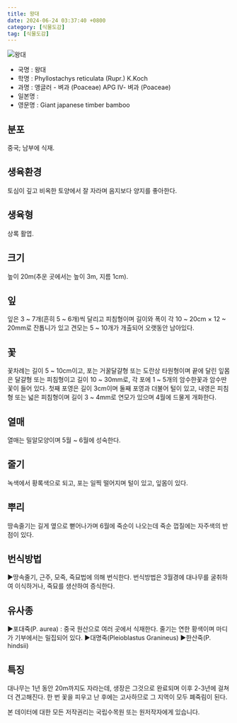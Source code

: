 ```yaml
---
title: 왕대
date: 2024-06-24 03:37:40 +0800
category: [식물도감]
tag: [식물도감]
---
```




![왕대](/fileUpload/plants/basic/Gramineae/Phyllostachys/22599/1_th2.JPG)
- 국명 : 왕대
- 학명 : Phyllostachys reticulata (Rupr.) K.Koch
- 과명 : 앵글러 - 벼과 (Poaceae) APG Ⅳ- 벼과 (Poaceae)
- 일본명 : 
- 영문명 : Giant japanese timber bamboo


## 분포
중국; 남부에 식재.
## 생육환경
토심이 깊고 비옥한 토양에서 잘 자라며 음지보다 양지를 좋아한다.
## 생육형
상록 활엽. 
## 크기
높이 20m(추운 곳에서는 높이 3m, 지름 1cm).
## 잎
잎은 3 ~ 7개(흔히 5 ~ 6개)씩 달리고 피침형이며 길이와 폭이 각 10 ~ 20cm × 12 ~ 20mm로 잔톱니가 있고 견모는 5 ~ 10개가 개출되어 오랫동안 남아있다.
## 꽃
꽃차례는 길이 5 ~ 10cm이고, 포는 거꿀달걀형 또는 도란상 타원형이며 끝에 달린 잎몸은 달걀형 또는 피침형이고 길이 10 ~ 30mm로, 각 포에 1 ~ 5개의 암수한꽃과 암수딴꽃이 들어 있다.  첫째 포영은 길이 3cm이며 둘째 포영과 더불어 털이 있고, 내영은 피침형 또는 넓은 피침형이며 길이 3 ~ 4mm로 연모가 있으며 4월에 드물게 개화한다.
## 열매
열매는 밀알모양이며 5월 ~ 6월에 성숙한다.
## 줄기
녹색에서 황록색으로 되고, 포는 일찍 떨어지며 털이 있고, 잎몸이 있다.
## 뿌리
땅속줄기는 길게 옆으로 뻗어나가며 6월에 죽순이 나오는데 죽순 껍질에는 자주색의 반점이 있다.
## 번식방법
▶땅속줄기, 근주, 모죽, 죽묘법에 의해 번식한다. 번식방법은 3월경에 대나무를 굴취하여 이식하거나, 죽묘를 생산하여 증식한다.
## 유사종
▶포대죽(P. aurea) : 중국 원산으로 여러 곳에서 식재한다. 줄기는 연한 황색이며 마디가 기부에서는 밀집되어 있다.▶대명죽(Pleioblastus Granineus)▶한산죽(P. hindsii)
## 특징
대나무는 1년 동안 20m까지도 자라는데, 생장은 그것으로 완료되며 이후 2-3년에 걸쳐 더 견고해진다. 한 번 꽃을 피우고 난 후에는 고사하므로 그 지역이 모두 폐죽림이 된다.






본 데이터에 대한 모든 저작권리는 국립수목원 또는 원저작자에게 있습니다.
